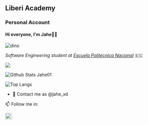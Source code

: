 ## Liberi Academy

### Personal Account

#### Hi everyone, I'm Jahe👋:t-rex:

![dino](https://media.giphy.com/media/3h3GgndiQfww20KTSi/giphy.gif)


*Software Engineering student at [Escuela Politécnica Nacional](https://www.epn.edu.ec)* 🇪🇨


![](https://visitor-badge.glitch.me/badge?page_id=Jahe01.Jahe01)
<br />

![Github Stats Jahe01](https://github-readme-stats.vercel.app/api?username=Jahe01&count_private=true,issues&show_icons=true&show_owner=true&theme=tokyonight)


![Top Langs](https://github-readme-stats.vercel.app/api/top-langs?username=Jahe01&layout=compact&theme=tokyonight&langs_count=10)



- 💬 Contact me as @jahe_xd

📫 Follow me in: 

<span>
 <a href="https://www.instagram.com/jahe_xd/">
    <img align="left" alt="Jahe01| Instagram" width="22px" src="https://cdn.jsdelivr.net/npm/simple-icons@v3/icons/instagram.svg" />
  
</span> 
